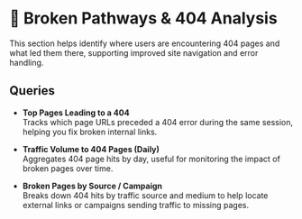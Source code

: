 # 🔗 Broken Pathways & 404 Analysis

This section helps identify where users are encountering 404 pages and what led them there, supporting improved site navigation and error handling.

## Queries

- **Top Pages Leading to a 404**  
  Tracks which page URLs preceded a 404 error during the same session, helping you fix broken internal links.

- **Traffic Volume to 404 Pages (Daily)**  
  Aggregates 404 page hits by day, useful for monitoring the impact of broken pages over time.

- **Broken Pages by Source / Campaign**  
  Breaks down 404 hits by traffic source and medium to help locate external links or campaigns sending traffic to missing pages.
